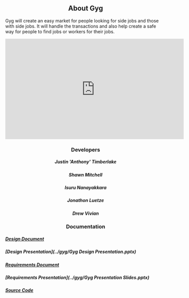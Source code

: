 ## <center>About Gyg</center>

Gyg will create an easy market for people looking for side jobs and those with side
jobs. It will handle the transactions and also help create a safe way for people to find jobs or
workers for their jobs. 

<center><iframe width="560" height="315" frameborder="0"
src="https://www.youtube.com/embed/dQw4w9WgXcQ">
</iframe></center>

### <center>Developers</center>

##### <center>Justin 'Anthony' Timberlake  </center>
##### <center>Shawn Mitchell  </center>
##### <center>Isuru Nanayakkara  </center>
##### <center>Jonathon Luetze  </center>
##### <center>Drew Vivian</center>


### <center>Documentation</center>

##### [Design Document](../gyg/Design.pdf)
##### [Design Presentation](../gyg/Gyg Design Presentation.pptx)
##### [Requirements Document](../gyg/Requirements.pdf)
##### [Requirements Presentation](../gyg/Gyg Presentation Slides.pptx)
##### [Source Code](https://github.com/gyg-inc/gyg-android)
